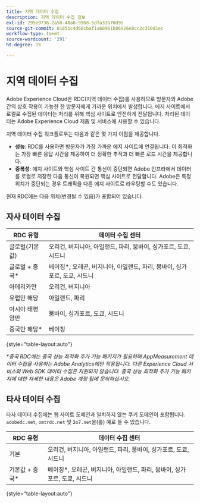 ```yaml
---
title: 지역 데이터 수집
description: 지역 데이터 수집 정보
exl-id: 295e9736-2a58-48a8-9968-5dfa33b70d95
source-git-commit: 01851c4d66cbaf1a68961b86926e8cc2c310d1ec
workflow-type: tm+mt
source-wordcount: '291'
ht-degree: 1%

---
```


# 지역 데이터 수집

Adobe Experience Cloud은 RDC(지역 데이터 수집)를 사용하므로 방문자와 Adobe 간의 상호 작용이 가능한 한 방문자에게 가까운 위치에서 발생합니다. 에지 사이트에서 로컬로 수집된 데이터는 처리를 위해 핵심 사이트로 안전하게 전달됩니다. 처리된 데이터는 Adobe Experience Cloud 제품 및 서비스에 사용할 수 있습니다.

지역 데이터 수집 워크플로우는 다음과 같은 몇 가지 이점을 제공합니다.

* **성능**: RDC를 사용하면 방문자가 가장 가까운 에지 사이트에 연결됩니다. 이 최적화는 가장 빠른 응답 시간을 제공하여 더 정확한 추적과 더 빠른 로드 시간을 제공합니다.
* **중복성**: 에지 사이트와 핵심 사이트 간 통신이 중단되면 Adobe 인프라에서 데이터를 로컬로 저장한 다음 통신이 복원되면 핵심 사이트로 전달합니다. Adobe은 특정 위치가 중단되는 경우 트래픽을 다른 에지 사이트로 라우팅할 수도 있습니다.

현재 RDC에는 다음 위치(변경될 수 있음)가 포함되어 있습니다.

## 자사 데이터 수집

| RDC 유형 | 데이터 수집 센터 |
| --- | --- |
| 글로벌(기본값) | 오리건, 버지니아, 아일랜드, 파리, 뭄바이, 싱가포르, 도쿄, 시드니 |
| 글로벌 + 중국* | 베이징*, 오레곤, 버지니아, 아일랜드, 파리, 뭄바이, 싱가포르, 도쿄, 시드니 |
| 아메리카만 | 오리건, 버지니아 |
| 유럽만 해당 | 아일랜드, 파리 |
| 아시아 태평양만 | 뭄바이, 싱가포르, 도쿄, 시드니 |
| 중국만 해당* | 베이징 |

{style="table-layout:auto"}

_*중국 RDC에는 중국 성능 최적화 추가 기능 패키지가 필요하며 AppMeasurement 데이터 수집을 사용하는 Adobe Analytics에만 적용됩니다. 다른 Experience Cloud 서비스와 Web SDK 데이터 수집은 지원되지 않습니다. 중국 성능 최적화 추가 기능 패키지에 대한 자세한 내용은 Adobe 계정 팀에 문의하십시오._

## 타사 데이터 수집

타사 데이터 수집에는 웹 사이트 도메인과 일치하지 않는 쿠키 도메인이 포함됩니다. `adobedc.net`, `omtrdc.net` 및 `2o7.net`을(를) 예로 들 수 있습니다.

| RDC 유형 | 데이터 수집 센터 |
| --- | --- |
| 기본 | 오리건, 버지니아, 아일랜드, 파리, 뭄바이, 싱가포르, 도쿄, 시드니 |
| 기본값 + 중국* | 베이징*, 오레곤, 버지니아, 아일랜드, 파리, 뭄바이, 싱가포르, 도쿄, 시드니 |

{style="table-layout:auto"}

